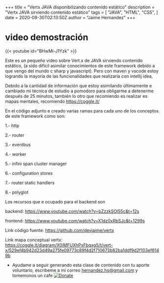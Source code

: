 +++
title = "Vertx JAVA disponibilizando contenido estático"
description = "Vertx JAVA sirviendo contenido estático"
tags = [
    "JAVA",
    "HTML",
    "CSS",
]
date = 2020-08-30T02:13:50Z
author = "Jaime Hernandez"
+++

# video demostración
{{< youtube id="BHwMi-J1Yzk" >}} 

Este es un pequeño video sobre Vert.x de JAVA sirviendo contenido estático, (a sido difícil asimilar conocimientos de este framework debido a que vengo del mundo c sharp y javascript). Pero con maven y vscode  estoy logrando la mayoría de las funcionalidades que realizaría con intellij idea, 

Debido a la cantidad de información que estoy asimilando últimamente e cambiado mi técnica de estudio a pomodoro para obligarme a detenerme después de 25 minutos, también lo otro que recomiendo es realizar es mapas mentales, recomiendo https://coggle.it/ 

En el código adjunto e creado varias ramas para cada uno de los conceptos de este framework como son:

1.- http

2.- router

3.- eventbus

4.- worker

5.- infini span cluster manager

6.- configuration stores

7.- router static handlers 

8.- polyglot 



Los recursos que e ocupado para el backend son

backend: https://www.youtube.com/watch?v=bZzzkSOl55c&t=12s

frontend: https://www.youtube.com/watch?v=X1dz0xRbSJc&t=1299s



Link código fuente: https://github.com/devjaime/vertx

Link mapa conceptual vertx: https://coggle.it/diagram/X0iMFUXhPxFbqxg5/t/vert-x/529ef4b942d23d49a275fe09773c89f4d2f710673b82ba1ddf9d2f103ef6149b 

* Ayudame a seguir generando esta clase de contenido con tu aporte voluntario, escribeme a mi correo hernandez.hs@gmail.com y tomemonos un cafe 
[![Donate](https://img.shields.io/badge/Donate-PayPal-green.svg)](https://www.paypal.com/donate/?hosted_button_id=AHPZLS6ZR2A7S)
